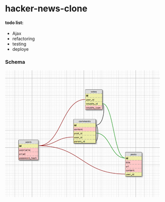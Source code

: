 # hacker-news-clone

#### todo list:

- Ajax
- refactoring
- testing
- deploye


### Schema
<img src="public/schema.png" width=700>
